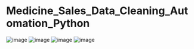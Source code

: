 # Medicine_Sales_Data_Cleaning_Automation_Python
![image](https://github.com/AmbalikaDasgupta/Medicine_Sales_Data_Cleaning_Automation_Python/assets/113545532/36d90945-5560-4765-a731-fbcf965ca6cd)
![image](https://github.com/AmbalikaDasgupta/Medicine_Sales_Data_Cleaning_Automation_Python/assets/113545532/2b906176-3d46-4118-9ff7-96b2230444af)
![image](https://github.com/AmbalikaDasgupta/Medicine_Sales_Data_Cleaning_Automation_Python/assets/113545532/74bf6bdf-d543-4117-91a2-399a97a5771f)
![image](https://github.com/AmbalikaDasgupta/Medicine_Sales_Data_Cleaning_Automation_Python/assets/113545532/71d77dcb-32b3-4dac-b30a-7163767d5e9c)
